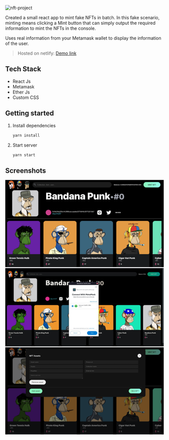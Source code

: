 ![nft-project](https://socialify.git.ci/parth297/nft-project/image?font=Inter&language=1&name=1&owner=1&pattern=Plus&theme=Dark)

Created a small react app to mint fake NFTs in batch. In this fake scenario, minting means clicking a Mint button that can simply output the required information to mint the NFTs in the console.

Uses real information from your Metamask wallet to display the information of the user.

> Hosted on netlify: [Demo link](https://nft-mint-parth.netlify.app/)

## Tech Stack

- React Js
- Metamask
- Ether Js
- Custom CSS

## Getting started

1. Install dependencies
   ```bash
   yarn install
   ```
2. Start server
   ```bash
   yarn start
   ```

## Screenshots

![Homepage](assets/home.png)
![Metamask Modal](assets/metamask.jpeg)
![Mint Modal](assets/modal.png)
